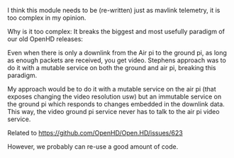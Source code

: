 I think this module needs to be (re-written) just as mavlink telemetry, it is too complex in my opinion.

Why is it too complex: It breaks the biggest and most usefully paradigm of our old OpenHD releases:

Even when there is only a downlink from the Air pi to the ground pi, as long as enough packets are received, you
get video. Stephens approach was to do it with a mutable service on both the ground and air pi, breaking this paradigm.

My approach would be to do it with a mutable service on the air pi (that exposes changing the video resolution usw) but
an immutable service on the ground pi which responds to changes embedded in the downlink data.
This way, the video ground pi service never has to talk to the air pi video service.

Related to https://github.com/OpenHD/Open.HD/issues/623

However, we probably can re-use a good amount of code.